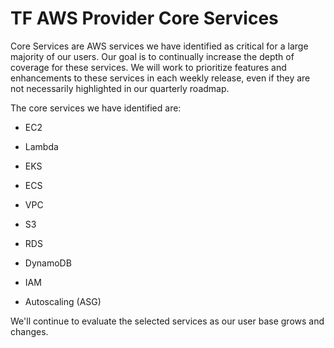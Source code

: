 # TF AWS Provider Core Services 

Core Services are AWS services we have identified as critical for a large majority of our users. Our goal is to continually increase the depth of coverage for these services. We will work to prioritize features and enhancements to these services in each weekly release, even if they are not necessarily highlighted in our quarterly roadmap. 

The core services we have identified are: 

* EC2

* Lambda

* EKS

* ECS

* VPC

* S3

* RDS

* DynamoDB

* IAM

* Autoscaling (ASG)

We'll continue to evaluate the selected services as our user base grows and changes. 
